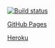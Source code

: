 [![Build status](https://ci.appveyor.com/api/projects/status/6h7xd8dr6p7hsr2l?svg=true)](https://ci.appveyor.com/project/ruslanraindrop/ahj8-2) 

[GitHub Pages](https://ruslanraindrop.github.io/ahj8.2/) 

[Heroku](https://ahj82server.herokuapp.com/) 
